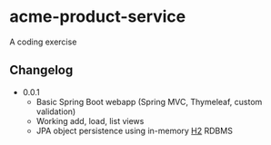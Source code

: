 # acme-product-service
A coding exercise

## Changelog
* 0.0.1
  * Basic Spring Boot webapp (Spring MVC, Thymeleaf, custom validation)
  * Working add, load, list views
  * JPA object persistence using in-memory [H2](https://www.h2database.com/html/main.html) RDBMS 
